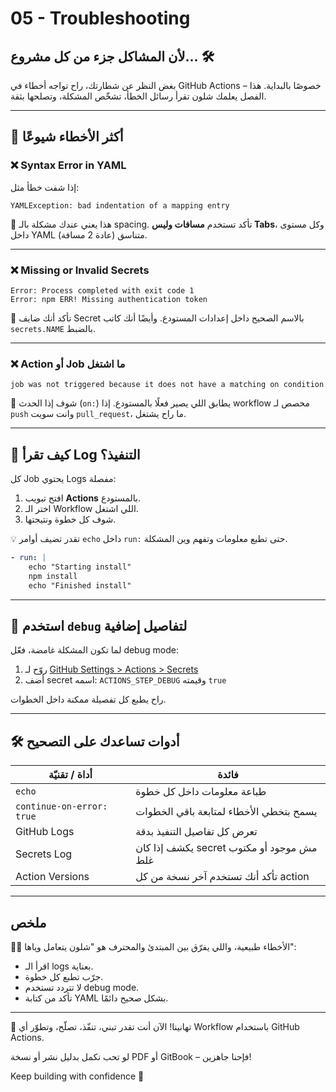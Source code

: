# 05 - Troubleshooting

## لأن المشاكل جزء من كل مشروع... 🛠️

بغض النظر عن شطارتك، راح تواجه أخطاء في GitHub Actions – خصوصًا بالبداية. هذا الفصل يعلمك شلون تقرأ رسائل الخطأ، تشخّص المشكلة، وتصلحها بثقة.

---

## 🧯 أكثر الأخطاء شيوعًا

### ❌ Syntax Error in YAML
إذا شفت خطأ مثل:

```
YAMLException: bad indentation of a mapping entry
```

🔧 هذا يعني عندك مشكلة بالـ spacing. تأكد تستخدم **مسافات وليس Tabs**، وكل مستوى داخل YAML متناسق (عادة 2 مسافة).

---

### ❌ Missing or Invalid Secrets

```
Error: Process completed with exit code 1
Error: npm ERR! Missing authentication token
```

🔧 تأكد أنك ضايف Secret بالاسم الصحيح داخل إعدادات المستودع. وأيضًا أنك كاتب `secrets.NAME` بالضبط.

---

### ❌ Action أو Job ما اشتغل

```
job was not triggered because it does not have a matching on condition
```

🔧 شوف إذا الحدث (`on:`) يطابق اللي يصير فعلًا بالمستودع. إذا workflow مخصص لـ `push` وانت سويت `pull_request`، ما راح يشتغل.

---

## 🔎 كيف تقرأ Log التنفيذ؟

كل Job يحتوي Logs مفصلة:

1. افتح تبويب **Actions** بالمستودع.
2. اختر الـ Workflow اللي اشتغل.
3. شوف كل خطوة ونتيجتها.

💡 تقدر تضيف أوامر `echo` داخل `run:` حتى تطبع معلومات وتفهم وين المشكلة.

```yaml
- run: |
    echo "Starting install"
    npm install
    echo "Finished install"
```

---

## 🧪 استخدم `debug` لتفاصيل إضافية

لما تكون المشكلة غامضة، فعّل debug mode:

1. روّح لـ [GitHub Settings > Actions > Secrets](https://github.com/settings/secrets)
2. أضف secret اسمه: `ACTIONS_STEP_DEBUG` وقيمته `true`

راح يطبع كل تفصيلة ممكنة داخل الخطوات.

---

## 🛠️ أدوات تساعدك على التصحيح

| أداة / تقنيّة | فائدة |
|----------------|--------|
| `echo`         | طباعة معلومات داخل كل خطوة |
| `continue-on-error: true` | يسمح بتخطي الأخطاء لمتابعة باقي الخطوات |
| GitHub Logs    | تعرض كل تفاصيل التنفيذ بدقة |
| Secrets Log    | يكشف إذا كان secret مش موجود أو مكتوب غلط |
| Action Versions| تأكد أنك تستخدم آخر نسخة من كل action |

---

## ملخص

👨‍🔧 الأخطاء طبيعية، واللي يفرّق بين المبتدئ والمحترف هو "شلون يتعامل وياها":

- اقرأ الـ logs بعناية.
- جرّب تطبع كل خطوة.
- لا تتردد تستخدم debug mode.
- تأكد من كتابة YAML بشكل صحيح دائمًا.

---

🎯 تهانينا! الآن أنت تقدر تبني، تنفّذ، تصلّح، وتطوّر أي Workflow باستخدام GitHub Actions.

لو تحب نكمل بدليل نشر أو نسخة PDF أو GitBook – فإحنا جاهزين!

Keep building with confidence 🚀
